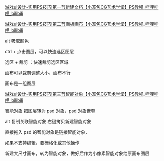 [游戏ui设计-实用PS技巧I第一节新建文档【小笼包CG艺术学堂】PS教程\_哔哩哔哩\_bilibili](https://www.bilibili.com/video/BV1HT411H7mt?vd_source=ebf06d572d5366b5ef7bc5032fefb08d&spm_id_from=333.788.videopod.sections)

[游戏ui设计-实用PS技巧I第二节画板画布【小笼包CG艺术学堂】PS教程\_哔哩哔哩\_bilibili](https://www.bilibili.com/video/BV1TT411H7Ye?vd_source=ebf06d572d5366b5ef7bc5032fefb08d&spm_id_from=333.788.player.switch)

alt 吸取颜色

ctrl + 点击图层，可以快速选区图层

选区 + 裁剪 ：快速裁剪选区区域

画布可以裁剪调整大小，画布不行

画布是一组图层

[游戏ui设计-实用PS技巧I第三节智能对象【小笼包CG艺术学堂】PS教程\_哔哩哔哩\_bilibili](https://www.bilibili.com/video/BV1Lz4y1Y7BM?vd_source=ebf06d572d5366b5ef7bc5032fefb08d&spm_id_from=333.788.player.switch)

智能对象
把图层转为 psd 对象，psd 对象嵌套

alt 复制关联智能对象
右键拷贝新建智能对象

直接拖入 psd 的智能对象是链接智能对象，

如果不支持编辑，要栅格化或其他操作

新建大尺寸画布，转为智能对象，做好后作为小像素智能对象给原画布图层